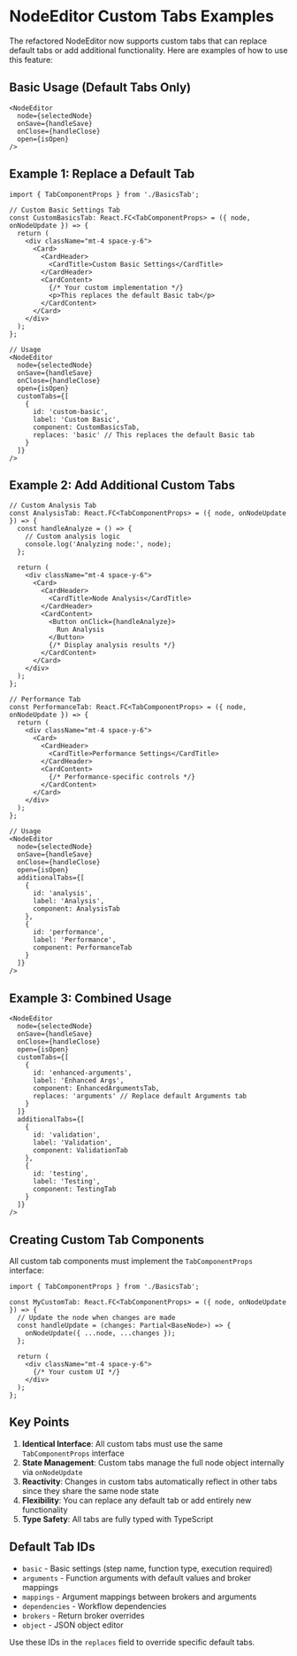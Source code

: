 # NodeEditor Custom Tabs Examples

The refactored NodeEditor now supports custom tabs that can replace default tabs or add additional functionality. Here are examples of how to use this feature:

## Basic Usage (Default Tabs Only)

```tsx
<NodeEditor
  node={selectedNode}
  onSave={handleSave}
  onClose={handleClose}
  open={isOpen}
/>
```

## Example 1: Replace a Default Tab

```tsx
import { TabComponentProps } from './BasicsTab';

// Custom Basic Settings Tab
const CustomBasicsTab: React.FC<TabComponentProps> = ({ node, onNodeUpdate }) => {
  return (
    <div className="mt-4 space-y-6">
      <Card>
        <CardHeader>
          <CardTitle>Custom Basic Settings</CardTitle>
        </CardHeader>
        <CardContent>
          {/* Your custom implementation */}
          <p>This replaces the default Basic tab</p>
        </CardContent>
      </Card>
    </div>
  );
};

// Usage
<NodeEditor
  node={selectedNode}
  onSave={handleSave}
  onClose={handleClose}
  open={isOpen}
  customTabs={[
    {
      id: 'custom-basic',
      label: 'Custom Basic',
      component: CustomBasicsTab,
      replaces: 'basic' // This replaces the default Basic tab
    }
  ]}
/>
```

## Example 2: Add Additional Custom Tabs

```tsx
// Custom Analysis Tab
const AnalysisTab: React.FC<TabComponentProps> = ({ node, onNodeUpdate }) => {
  const handleAnalyze = () => {
    // Custom analysis logic
    console.log('Analyzing node:', node);
  };

  return (
    <div className="mt-4 space-y-6">
      <Card>
        <CardHeader>
          <CardTitle>Node Analysis</CardTitle>
        </CardHeader>
        <CardContent>
          <Button onClick={handleAnalyze}>
            Run Analysis
          </Button>
          {/* Display analysis results */}
        </CardContent>
      </Card>
    </div>
  );
};

// Performance Tab
const PerformanceTab: React.FC<TabComponentProps> = ({ node, onNodeUpdate }) => {
  return (
    <div className="mt-4 space-y-6">
      <Card>
        <CardHeader>
          <CardTitle>Performance Settings</CardTitle>
        </CardHeader>
        <CardContent>
          {/* Performance-specific controls */}
        </CardContent>
      </Card>
    </div>
  );
};

// Usage
<NodeEditor
  node={selectedNode}
  onSave={handleSave}
  onClose={handleClose}
  open={isOpen}
  additionalTabs={[
    {
      id: 'analysis',
      label: 'Analysis',
      component: AnalysisTab
    },
    {
      id: 'performance',
      label: 'Performance',
      component: PerformanceTab
    }
  ]}
/>
```

## Example 3: Combined Usage

```tsx
<NodeEditor
  node={selectedNode}
  onSave={handleSave}
  onClose={handleClose}
  open={isOpen}
  customTabs={[
    {
      id: 'enhanced-arguments',
      label: 'Enhanced Args',
      component: EnhancedArgumentsTab,
      replaces: 'arguments' // Replace default Arguments tab
    }
  ]}
  additionalTabs={[
    {
      id: 'validation',
      label: 'Validation',
      component: ValidationTab
    },
    {
      id: 'testing',
      label: 'Testing',
      component: TestingTab
    }
  ]}
/>
```

## Creating Custom Tab Components

All custom tab components must implement the `TabComponentProps` interface:

```tsx
import { TabComponentProps } from './BasicsTab';

const MyCustomTab: React.FC<TabComponentProps> = ({ node, onNodeUpdate }) => {
  // Update the node when changes are made
  const handleUpdate = (changes: Partial<BaseNode>) => {
    onNodeUpdate({ ...node, ...changes });
  };

  return (
    <div className="mt-4 space-y-6">
      {/* Your custom UI */}
    </div>
  );
};
```

## Key Points

1. **Identical Interface**: All custom tabs must use the same `TabComponentProps` interface
2. **State Management**: Custom tabs manage the full node object internally via `onNodeUpdate`
3. **Reactivity**: Changes in custom tabs automatically reflect in other tabs since they share the same node state
4. **Flexibility**: You can replace any default tab or add entirely new functionality
5. **Type Safety**: All tabs are fully typed with TypeScript

## Default Tab IDs

- `basic` - Basic settings (step name, function type, execution required)
- `arguments` - Function arguments with default values and broker mappings
- `mappings` - Argument mappings between brokers and arguments
- `dependencies` - Workflow dependencies
- `brokers` - Return broker overrides
- `object` - JSON object editor

Use these IDs in the `replaces` field to override specific default tabs. 